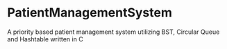 # PatientManagementSystem
 A priority based patient management system utilizing BST, Circular Queue and Hashtable written in C
